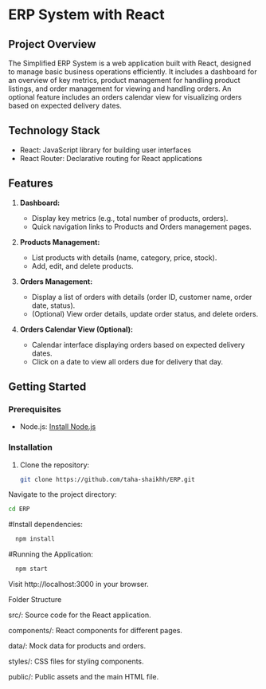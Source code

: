 # ERP System with React

## Project Overview

The Simplified ERP System is a web application built with React, designed to manage basic business operations efficiently. It includes a dashboard for an overview of key metrics, product management for handling product listings, and order management for viewing and handling orders. An optional feature includes an orders calendar view for visualizing orders based on expected delivery dates.

## Technology Stack

- React: JavaScript library for building user interfaces
- React Router: Declarative routing for React applications

## Features

1. **Dashboard:**
   - Display key metrics (e.g., total number of products, orders).
   - Quick navigation links to Products and Orders management pages.

2. **Products Management:**
   - List products with details (name, category, price, stock).
   - Add, edit, and delete products.

3. **Orders Management:**
   - Display a list of orders with details (order ID, customer name, order date, status).
   - (Optional) View order details, update order status, and delete orders.

4. **Orders Calendar View (Optional):**
   - Calendar interface displaying orders based on expected delivery dates.
   - Click on a date to view all orders due for delivery that day.

## Getting Started

### Prerequisites

- Node.js: [Install Node.js](https://nodejs.org/)

### Installation

1. Clone the repository:

   ```bash
   git clone https://github.com/taha-shaikhh/ERP.git
Navigate to the project directory:
   ```bash
  cd ERP
```
#Install dependencies:

```bash
  npm install
```  
#Running the Application:

```bash
  npm start
```
Visit http://localhost:3000 in your browser.


Folder Structure

  src/: Source code for the React application.
  
  components/: React components for different pages.
  
  data/: Mock data for products and orders.
  
  styles/: CSS files for styling components.
  
  public/: Public assets and the main HTML file.
  
